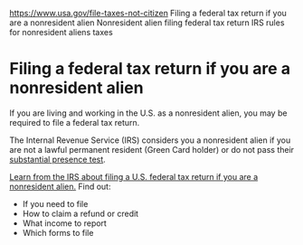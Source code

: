 

https://www.usa.gov/file-taxes-not-citizen
Filing a federal tax return if you are a nonresident alien
Nonresident alien filing federal tax return
IRS rules for nonresident aliens taxes

Filing a federal tax return if you are a nonresident alien
==========================================================

If you are living and working in the U.S. as a nonresident alien, you may be required to file a federal tax return.

The Internal Revenue Service (IRS) considers you a nonresident alien if you are not a lawful permanent resident (Green Card holder) or do not pass their
[substantial presence test](https://www.irs.gov/individuals/international-taxpayers/substantial-presence-test).

[Learn from the IRS about filing a U.S. federal tax return if you are a nonresident alien.](https://www.irs.gov/individuals/international-taxpayers/taxation-of-nonresident-aliens)
Find out:

* If you need to file
* How to claim a refund or credit
* What income to report
* Which forms to file
